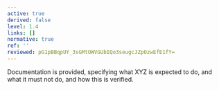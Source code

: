 ```yaml
---
active: true
derived: false
level: 1.4
links: []
normative: true
ref: ''
reviewed: pG1pBBqpUY_3sGMtOWVGUbIQo3seugcJZpOzwEfE1fY=
---
```


Documentation is provided, specifying what XYZ is expected to do, and what
it must not do, and how this is verified.
